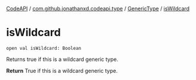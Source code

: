 [CodeAPI](../../index.md) / [com.github.jonathanxd.codeapi.type](../index.md) / [GenericType](index.md) / [isWildcard](.)

# isWildcard

`open val isWildcard: Boolean`

Returns true if this is a wildcard generic type.

**Return**
True if this is a wildcard generic type.

